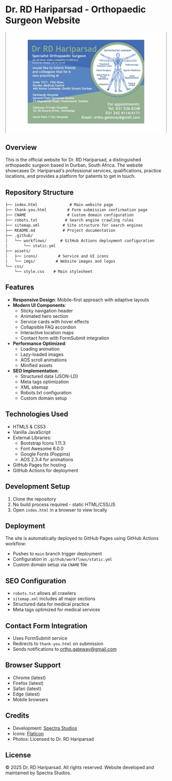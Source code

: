 # Dr. RD Hariparsad - Orthopaedic Surgeon Website

![Website Preview](assets/imgs/dr_hariparsad_logo.jpg)

## Overview
This is the official website for Dr. RD Hariparsad, a distinguished orthopaedic surgeon based in Durban, South Africa. The website showcases Dr. Hariparsad's professional services, qualifications, practice locations, and provides a platform for patients to get in touch.

## Repository Structure
```
├── index.html              # Main website page
├── thank-you.html         # Form submission confirmation page
├── CNAME                  # Custom domain configuration
├── robots.txt            # Search engine crawling rules
├── sitemap.xml          # Site structure for search engines
├── README.md            # Project documentation
├── .github/
│   └── workflows/      # GitHub Actions deployment configuration
│       └── static.yml
├── assets/
│   ├── icons/         # Service and UI icons
│   └── imgs/         # Website images and logos
└── css/
    └── style.css    # Main stylesheet
```

## Features
- **Responsive Design**: Mobile-first approach with adaptive layouts
- **Modern UI Components**:
  - Sticky navigation header
  - Animated hero section
  - Service cards with hover effects
  - Collapsible FAQ accordion
  - Interactive location maps
  - Contact form with FormSubmit integration
- **Performance Optimized**:
  - Loading animation
  - Lazy-loaded images
  - AOS scroll animations
  - Minified assets
- **SEO Implementation**:
  - Structured data (JSON-LD)
  - Meta tags optimization
  - XML sitemap
  - Robots.txt configuration
  - Custom domain setup

## Technologies Used
- HTML5 & CSS3
- Vanilla JavaScript
- External Libraries:
  - Bootstrap Icons 1.11.3
  - Font Awesome 6.0.0
  - Google Fonts (Poppins)
  - AOS 2.3.4 for animations
- GitHub Pages for hosting
- GitHub Actions for deployment

## Development Setup
1. Clone the repository
2. No build process required - static HTML/CSS/JS
3. Open `index.html` in a browser to view locally

## Deployment
The site is automatically deployed to GitHub Pages using GitHub Actions workflow:
- Pushes to `main` branch trigger deployment
- Configuration in `.github/workflows/static.yml`
- Custom domain setup via `CNAME` file

## SEO Configuration
- `robots.txt` allows all crawlers
- `sitemap.xml` includes all major sections
- Structured data for medical practice
- Meta tags optimized for medical services

## Contact Form Integration
- Uses FormSubmit service
- Redirects to `thank-you.html` on submission
- Sends notifications to ortho.gateway@gmail.com

## Browser Support
- Chrome (latest)
- Firefox (latest)
- Safari (latest)
- Edge (latest)
- Mobile browsers

## Credits
- Development: [Spectra Studios](https://spectrastudios.co.za)
- Icons: [Flaticon](https://www.flaticon.com/)
- Photos: Licensed to Dr. RD Hariparsad

## License
© 2025 Dr. RD Hariparsad. All rights reserved.
Website developed and maintained by Spectra Studios.
